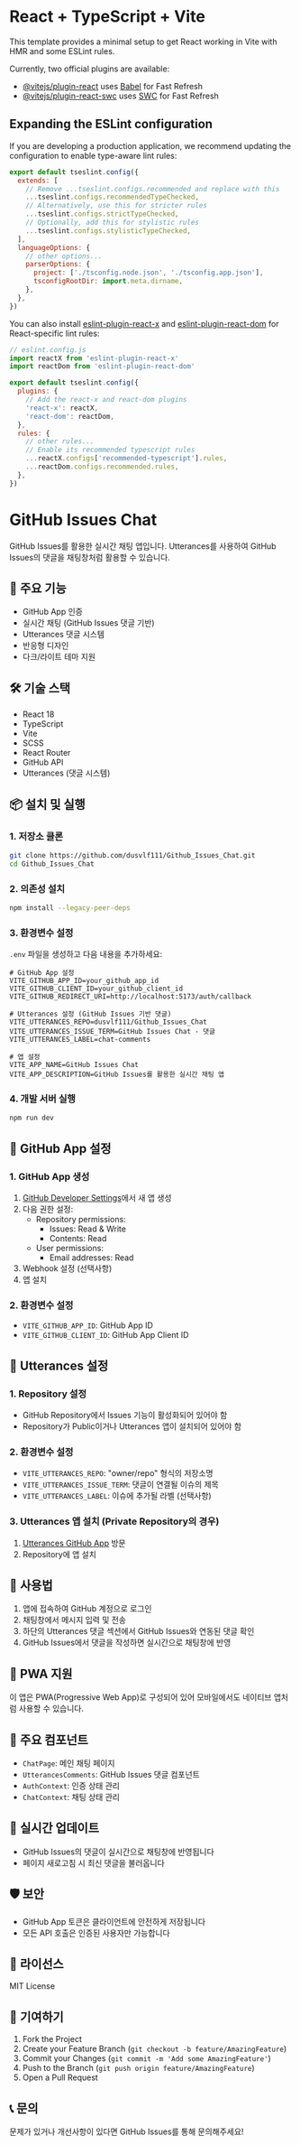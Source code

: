 # React + TypeScript + Vite

This template provides a minimal setup to get React working in Vite with HMR and some ESLint rules.

Currently, two official plugins are available:

- [@vitejs/plugin-react](https://github.com/vitejs/vite-plugin-react/blob/main/packages/plugin-react) uses [Babel](https://babeljs.io/) for Fast Refresh
- [@vitejs/plugin-react-swc](https://github.com/vitejs/vite-plugin-react/blob/main/packages/plugin-react-swc) uses [SWC](https://swc.rs/) for Fast Refresh

## Expanding the ESLint configuration

If you are developing a production application, we recommend updating the configuration to enable type-aware lint rules:

```js
export default tseslint.config({
  extends: [
    // Remove ...tseslint.configs.recommended and replace with this
    ...tseslint.configs.recommendedTypeChecked,
    // Alternatively, use this for stricter rules
    ...tseslint.configs.strictTypeChecked,
    // Optionally, add this for stylistic rules
    ...tseslint.configs.stylisticTypeChecked,
  ],
  languageOptions: {
    // other options...
    parserOptions: {
      project: ['./tsconfig.node.json', './tsconfig.app.json'],
      tsconfigRootDir: import.meta.dirname,
    },
  },
})
```

You can also install [eslint-plugin-react-x](https://github.com/Rel1cx/eslint-react/tree/main/packages/plugins/eslint-plugin-react-x) and [eslint-plugin-react-dom](https://github.com/Rel1cx/eslint-react/tree/main/packages/plugins/eslint-plugin-react-dom) for React-specific lint rules:

```js
// eslint.config.js
import reactX from 'eslint-plugin-react-x'
import reactDom from 'eslint-plugin-react-dom'

export default tseslint.config({
  plugins: {
    // Add the react-x and react-dom plugins
    'react-x': reactX,
    'react-dom': reactDom,
  },
  rules: {
    // other rules...
    // Enable its recommended typescript rules
    ...reactX.configs['recommended-typescript'].rules,
    ...reactDom.configs.recommended.rules,
  },
})
```

# GitHub Issues Chat

GitHub Issues를 활용한 실시간 채팅 앱입니다. Utterances를 사용하여 GitHub Issues의 댓글을 채팅창처럼 활용할 수 있습니다.

## 🚀 주요 기능

- GitHub App 인증
- 실시간 채팅 (GitHub Issues 댓글 기반)
- Utterances 댓글 시스템
- 반응형 디자인
- 다크/라이트 테마 지원

## 🛠️ 기술 스택

- React 18
- TypeScript
- Vite
- SCSS
- React Router
- GitHub API
- Utterances (댓글 시스템)

## 📦 설치 및 실행

### 1. 저장소 클론
```bash
git clone https://github.com/dusvlf111/Github_Issues_Chat.git
cd Github_Issues_Chat
```

### 2. 의존성 설치
```bash
npm install --legacy-peer-deps
```

### 3. 환경변수 설정
`.env` 파일을 생성하고 다음 내용을 추가하세요:

```env
# GitHub App 설정
VITE_GITHUB_APP_ID=your_github_app_id
VITE_GITHUB_CLIENT_ID=your_github_client_id
VITE_GITHUB_REDIRECT_URI=http://localhost:5173/auth/callback

# Utterances 설정 (GitHub Issues 기반 댓글)
VITE_UTTERANCES_REPO=dusvlf111/Github_Issues_Chat
VITE_UTTERANCES_ISSUE_TERM=GitHub Issues Chat - 댓글
VITE_UTTERANCES_LABEL=chat-comments

# 앱 설정
VITE_APP_NAME=GitHub Issues Chat
VITE_APP_DESCRIPTION=GitHub Issues를 활용한 실시간 채팅 앱
```

### 4. 개발 서버 실행
```bash
npm run dev
```

## 🔧 GitHub App 설정

### 1. GitHub App 생성
1. [GitHub Developer Settings](https://github.com/settings/apps)에서 새 앱 생성
2. 다음 권한 설정:
   - Repository permissions:
     - Issues: Read & Write
     - Contents: Read
   - User permissions:
     - Email addresses: Read
3. Webhook 설정 (선택사항)
4. 앱 설치

### 2. 환경변수 설정
- `VITE_GITHUB_APP_ID`: GitHub App ID
- `VITE_GITHUB_CLIENT_ID`: GitHub App Client ID

## 💬 Utterances 설정

### 1. Repository 설정
- GitHub Repository에서 Issues 기능이 활성화되어 있어야 함
- Repository가 Public이거나 Utterances 앱이 설치되어 있어야 함

### 2. 환경변수 설정
- `VITE_UTTERANCES_REPO`: "owner/repo" 형식의 저장소명
- `VITE_UTTERANCES_ISSUE_TERM`: 댓글이 연결될 이슈의 제목
- `VITE_UTTERANCES_LABEL`: 이슈에 추가될 라벨 (선택사항)

### 3. Utterances 앱 설치 (Private Repository의 경우)
1. [Utterances GitHub App](https://github.com/apps/utterances) 방문
2. Repository에 앱 설치

## 🎨 사용법

1. 앱에 접속하여 GitHub 계정으로 로그인
2. 채팅창에서 메시지 입력 및 전송
3. 하단의 Utterances 댓글 섹션에서 GitHub Issues와 연동된 댓글 확인
4. GitHub Issues에서 댓글을 작성하면 실시간으로 채팅창에 반영

## 📱 PWA 지원

이 앱은 PWA(Progressive Web App)로 구성되어 있어 모바일에서도 네이티브 앱처럼 사용할 수 있습니다.

## 🎯 주요 컴포넌트

- `ChatPage`: 메인 채팅 페이지
- `UtterancesComments`: GitHub Issues 댓글 컴포넌트
- `AuthContext`: 인증 상태 관리
- `ChatContext`: 채팅 상태 관리

## 🔄 실시간 업데이트

- GitHub Issues의 댓글이 실시간으로 채팅창에 반영됩니다
- 페이지 새로고침 시 최신 댓글을 불러옵니다

## 🛡️ 보안

- GitHub App 토큰은 클라이언트에 안전하게 저장됩니다
- 모든 API 호출은 인증된 사용자만 가능합니다

## 📄 라이선스

MIT License

## 🤝 기여하기

1. Fork the Project
2. Create your Feature Branch (`git checkout -b feature/AmazingFeature`)
3. Commit your Changes (`git commit -m 'Add some AmazingFeature'`)
4. Push to the Branch (`git push origin feature/AmazingFeature`)
5. Open a Pull Request

## 📞 문의

문제가 있거나 개선사항이 있다면 GitHub Issues를 통해 문의해주세요!
